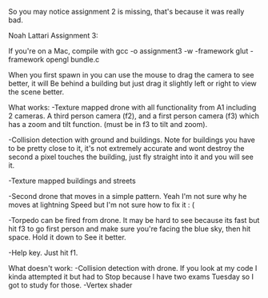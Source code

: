 So you may notice assignment 2 is missing, that's because it was really bad.

Noah Lattari
Assignment 3:

If you're on a Mac, compile with gcc -o assignment3 -w -framework glut -framework opengl bundle.c

When you first spawn in you can use the mouse to drag the camera to see better, it will
Be behind a building but just drag it slightly left or right to view the scene better.

What works:
-Texture mapped drone with all functionality from A1 including 2 cameras. A 
third person camera (f2), and a first person camera (f3) which has a zoom
and tilt function. (must be in f3 to tilt and zoom).

-Collision detection with ground and buildings. Note for buildings you have
to be pretty close to it, it's not extremely accurate and wont destroy the 
second a pixel touches the building, just fly straight into it and you
will see it.

-Texture mapped buildings and streets

-Second drone that moves in a simple pattern. Yeah I'm not sure why he moves at lightning
Speed but I'm not sure how to fix it : (

-Torpedo can be fired from drone. It may be hard to see because its fast but hit f3 to go
first person and make sure you're facing the blue sky, then hit space. Hold it down to
See it better.

-Help key. Just hit f1.

What doesn't work:
-Collision detection with drone. If you look at my code I kinda attempted it but had to
Stop because I have two exams Tuesday so I got to study for those.
-Vertex shader

